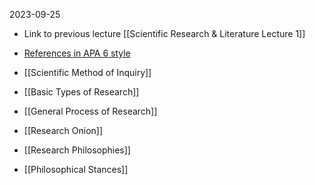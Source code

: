 2023-09-25

* Link to previous lecture [[Scientific Research & Literature Lecture 1]]

* [ References in APA 6 style ](https://www.scribbr.com/apa-style/6th-edition/archived-format/)

* [[Scientific Method of Inquiry]]

* [[Basic Types of Research]]

* [[General Process of Research]]

* [[Research Onion]]

* [[Research Philosophies]]

* [[Philosophical Stances]]